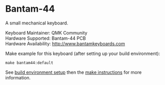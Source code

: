 Bantam-44
===

A small mechanical keyboard.

Keyboard Maintainer: QMK Community  
Hardware Supported: Bantam-44 PCB  
Hardware Availability: http://www.bantamkeyboards.com

Make example for this keyboard (after setting up your build environment):

    make bantam44:default

See [build environment setup](https://docs.qmk.fm/#/getting_started_build_tools) then the [make instructions](https://docs.qmk.fm/#/getting_started_make_guide) for more information.
